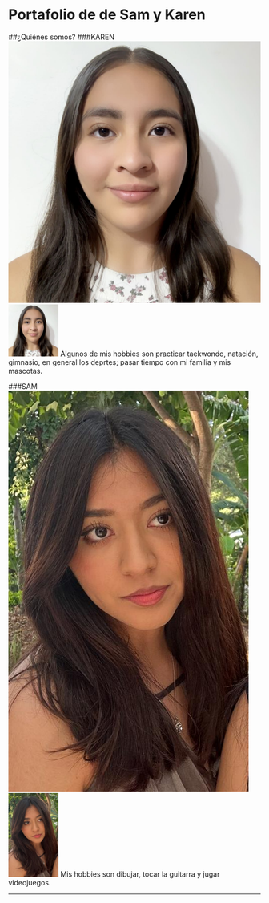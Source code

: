 # Portafolio de de Sam y Karen

##¿Quiénes somos?
###KAREN
![Diagrama del sistema](recursos/imgs/fotoAlumno.png)
<img src="../recursos/imgs/fotoAlumno.png" alt="Diagrama del sistema" width="100">
Algunos de mis hobbies son practicar taekwondo, natación, gimnasio, en general los deprtes; pasar tiempo con mi familia y mis mascotas.



###SAM
![Diagrama del sistema](recursos/imgs/Image.jpeg)
<img src="../recursos/imgs/Image.jpeg" alt="Diagrama del sistema" width="100">
Mis hobbies son dibujar, tocar la guitarra y jugar videojuegos.




---

